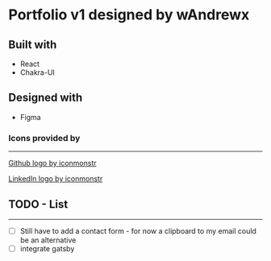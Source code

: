# Portfolio v1 designed by wAndrewx

## Built with
* React
* Chakra-UI

## Designed with
* Figma

### Icons provided by
---
[Github logo by iconmonstr](https://iconmonstr.com/)  

[LinkedIn logo by iconmonstr](https://iconmonstr.com/)


## TODO - List
---
- [ ] Still have to add a contact form - for now a clipboard to my email could be an alternative
- [ ] integrate gatsby 
